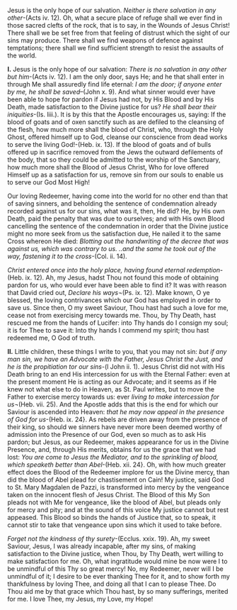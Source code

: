 
Jesus is the only hope of our salvation. _Neither is there salvation in any other_-(Acts iv. 12). Oh, what a secure place of refuge shall we ever find in those sacred clefts of the rock, that is to say, in the Wounds of Jesus Christ! There shall we be set free from that feeling of distrust which the sight of our sins may produce. There shall we find weapons of defence against temptations; there shall we find sufficient strength to resist the assaults of the world.

**I\.** Jesus is the only hope of our salvation: _There is no salvation in any other but him_-(Acts iv. 12). I am the only door, says He; and he that shall enter in through Me shall assuredly find life eternal: _I am the door; if anyone enter by me, he shall be saved_–(John x. 9). And what sinner would ever have been able to hope for pardon if Jesus had not, by His Blood and by His Death, made satisfaction to the Divine justice for us? _He shall bear their iniquities_-(Is. liii.). It is by this that the Apostle encourages us, saying: If the blood of goats and of oxen sanctify such as are defiled to the cleansing of the flesh, how much more shall the blood of Christ, who, through the Holy Ghost, offered himself up to God, cleanse our conscience from dead works to serve the living God!-(Heb. ix. 13). If the blood of goats and of bulls offered up in sacrifice removed from the Jews the outward defilements of the body, that so they could be admitted to the worship of the Sanctuary, how much more shall the Blood of Jesus Christ, Who for love offered Himself up as a satisfaction for us, remove sin from our souls to enable us to serve our God Most High!

Our loving Redeemer, having come into the world for no other end than that of saving sinners, and beholding the sentence of condemnation already recorded against us for our sins, what was it, then, He did? He, by His own Death, paid the penalty that was due to ourselves; and with His own Blood cancelling the sentence of the condemnation in order that the Divine justice might no more seek from us the satisfaction due, He nailed it to the same Cross whereon He died: _Blotting out the handwriting of the decree that was against us, which was contrary to us. ..and the same he took out of the way, fastening it to the cross_-(Col. ii. 14).

_Christ entered once into the holy place, having found eternal redemption_-(Heb. ix. 12). Ah, my Jesus, hadst Thou not found this mode of obtaining pardon for us, who would ever have been able to find it? It was with reason that David cried out, _Declare his ways_¬(Ps. ix. 12). Make known, O ye blessed, the loving contrivances which our God has employed in order to save us. Since then, O my sweet Saviour, Thou hast had such a love for me, cease not from exercising mercy towards me. Thou, by Thy Death, hast rescued me from the hands of Lucifer: into Thy hands do I consign my soul; it is for Thee to save it: Into thy hands I commend my spirit; thou hast redeemed me, O God of truth.

**II\.** Little children, these things I write to you, that you may not sin: _but if any man sin, we have an Advocate with the Father, Jesus Christ the Just, and he is the propitiation tor our sins_-(l John ii. 1). Jesus Christ did not with His Death bring to an end His intercession for us with the Eternal Father: even at the present moment He is acting as our Advocate; and it seems as if He knew not what else to do in Heaven, as St. Paul writes, but to move the Father to exercise mercy towards us: ever _living to make intercession for us_¬(Heb. vii. 25). And the Apostle adds that this is the end for which our Saviour is ascended into Heaven: _that he may now appeal in the presence of God for us_-(Heb. ix. 24}. As rebels are driven away from the presence of their king, so should we sinners have never more been deemed worthy of admission into the Presence of our God, even so much as to ask His pardon; but Jesus, as our Redeemer, makes appearance for us in the Divine Presence, and, through His merits, obtains for us the grace that we had lost: _You are come to Jesus the Mediator, and to the sprinkling of blood, which speaketh better than Abel_-(Heb. xii. 24}. Oh, with how much greater effect does the Blood of the Redeemer implore for us the Divine mercy, than did the blood of Abel plead for chastisement on Cain! My justice, said God to St. Mary Magdalen de Pazzi, is transformed into mercy by the vengeance taken on the innocent flesh of Jesus Christ. The Blood of this My Son pleads not with Me for vengeance, like the blood of Abel, but pleads only for mercy and pity; and at the sound of this voice My justice cannot but rest appeased. This Blood so binds the hands of Justice that, so to speak, it cannot stir to take that vengeance upon sins which it used to take before.

_Forget not the kindness of thy surety_-(Ecclus. xxix. 19}. Ah, my sweet Saviour, Jesus, I was already incapable, after my sins, of making satisfaction to the Divine justice, when Thou, by Thy Death, wert willing to make satisfaction for me. Oh, what ingratitude would mine be now were I to be unmindful of this Thy so great mercy! No, my Redeemer, never will I be unmindful of it; I desire to be ever thanking Thee for it, and to show forth my thankfulness by loving Thee, and doing all that I can to please Thee. Do Thou aid me by that grace which Thou hast, by so many sufferings, merited for me. I love Thee, my Jesus, my Love, my Hope!

